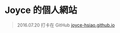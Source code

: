 Joyce 的個人網站
=======


> 2016.07.20 打卡在 GitHub [joyce-hsiao.github.io](https://joyce-hsiao.github.io/)

